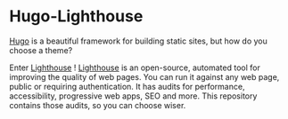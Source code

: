 # Hugo-Lighthouse

[Hugo](https://gohugo.io/) is a beautiful framework for building static sites, but how do you choose a theme?

Enter [Lighthouse](https://developers.google.com/web/tools/lighthouse) ! [Lighthouse](https://addons.mozilla.org/en-US/firefox/addon/google-lighthouse/) is an open-source, automated tool for improving the quality of web pages. You can run it against any web page, public or requiring authentication. It has audits for performance, accessibility, progressive web apps, SEO and more. This repository contains those audits, so you can choose wiser. 



<!-- please use Rmarkdown, not spreadsheets - Nevermind, Asciidoc is better -->
